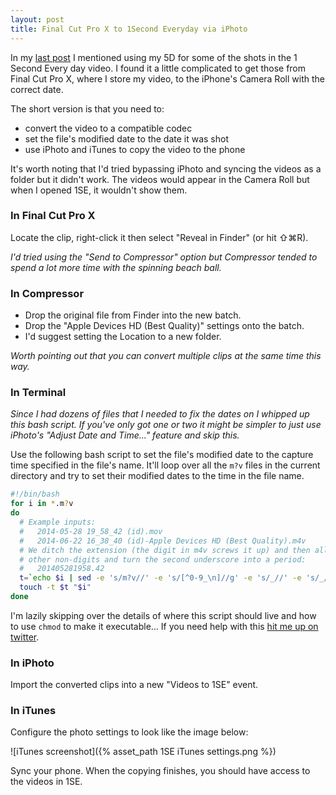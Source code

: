 ```yaml
---
layout: post
title: Final Cut Pro X to 1Second Everyday via iPhoto
---
```

In my [last post](/2014/06/23/our-year-with-ryland) I mentioned using my 5D for
some of the shots in the 1 Second Every day video. I found it a little
complicated to get those from Final Cut Pro X, where I store my video, to the
iPhone's Camera Roll with the correct date.

The short version is that you need to:

- convert the video to a compatible codec
- set the file's modified date to the date it was shot
- use iPhoto and iTunes to copy the video to the phone

It's worth noting that I'd tried bypassing iPhoto and syncing the videos as a
folder but it didn't work. The videos would appear in the Camera Roll but when
I opened 1SE, it wouldn't show them.

### In Final Cut Pro X

Locate the clip, right-click it then select "Reveal in Finder" (or hit ⇧⌘R).

*I'd tried using the "Send to Compressor" option but Compressor tended to spend
a lot more time with the spinning beach ball.*

### In Compressor

- Drop the original file from Finder into the new batch.
- Drop the "Apple Devices HD (Best Quality)" settings onto the batch.
- I'd suggest setting the Location to a new folder.

*Worth pointing out that you can convert multiple clips at the same time this
way.*

### In Terminal

*Since I had dozens of files that I needed to fix the dates on I whipped up
this bash script. If you've only got one or two it might be simpler to just use
iPhoto's "Adjust Date and Time..." feature and skip this.*

Use the following bash script to set the file's modified date to the capture
time specified in the file's name. It'll loop over all the `m?v` files in the
current directory and try to set their modified dates to the time in the file
name.

```bash
#!/bin/bash
for i in *.m?v
do
  # Example inputs:
  #   2014-05-28 19_58_42 (id).mov
  #   2014-06-22 16_38_40 (id)-Apple Devices HD (Best Quality).m4v
  # We ditch the extension (the digit in m4v screws it up) and then all the
  # other non-digits and turn the second underscore into a period:
  #   201405281958.42
  t=`echo $i | sed -e 's/m?v//' -e 's/[^0-9_\n]//g' -e 's/_//' -e 's/_/./'`
  touch -t $t "$i"
done
```

I'm lazily skipping over the details of where this script should live and how
to use `chmod` to make it executable... If you need help with this [hit me up
on twitter](https://twitter.com/drewish).

### In iPhoto

Import the converted clips into a new "Videos to 1SE" event.

### In iTunes

Configure the photo settings to look like the image below:

![iTunes screenshot]({% asset_path 1SE iTunes settings.png %})

Sync your phone. When the copying finishes, you should have access to the
videos in 1SE.

